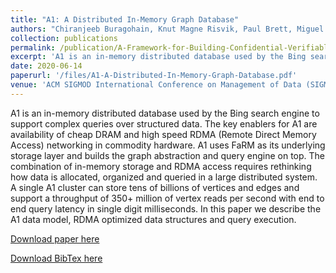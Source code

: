 ```yaml
---
title: "A1: A Distributed In-Memory Graph Database"
authors: "Chiranjeeb Buragohain, Knut Magne Risvik, Paul Brett, Miguel Castro, Wonhee Cho, Joshua Cowhig, Nikolas Gloy, Karthik Kalyanaraman, Richendra Khanna, John Pao, Matthew Renzelmann, <b>Alex Shamis</b>, Timothy Tan, Shuheng Zheng"
collection: publications
permalink: /publication/A-Framework-for-Building-Confidential-Verifiable-Replicated-Services
excerpt: 'A1 is an in-memory distributed database used by the Bing search engine to support complex queries over structured data. The key enablers for A1 are availability of cheap DRAM and high speed RDMA (Remote Direct Memory Access) networking in commodity hardware. A1 uses FaRM as its underlying storage layer and builds the graph abstraction and query engine on top. The combination of in-memory storage and RDMA access requires rethinking how data is allocated, organized and queried in a large distributed system. A single A1 cluster can store tens of billions of vertices and edges and support a throughput of 350+ million of vertex reads per second with end to end query latency in single digit milliseconds. In this paper we describe the A1 data model, RDMA optimized data structures and query execution.'
date: 2020-06-14
paperurl: '/files/A1-A-Distributed-In-Memory-Graph-Database.pdf'
venue: 'ACM SIGMOD International Conference on Management of Data (SIGMOD)'
---
```

A1 is an in-memory distributed database used by the Bing search engine to support complex queries over structured data. The key enablers for A1 are availability of cheap DRAM and high speed RDMA (Remote Direct Memory Access) networking in commodity hardware. A1 uses FaRM as its underlying storage layer and builds the graph abstraction and query engine on top. The combination of in-memory storage and RDMA access requires rethinking how data is allocated, organized and queried in a large distributed system. A single A1 cluster can store tens of billions of vertices and edges and support a throughput of 350+ million of vertex reads per second with end to end query latency in single digit milliseconds. In this paper we describe the A1 data model, RDMA optimized data structures and query execution.

[Download paper here](/files/A1-A-Distributed-In-Memory-Graph-Database.pdf)

[Download BibTex here](/files/A1-A-Distributed-In-Memory-Graph-Database.bib)
